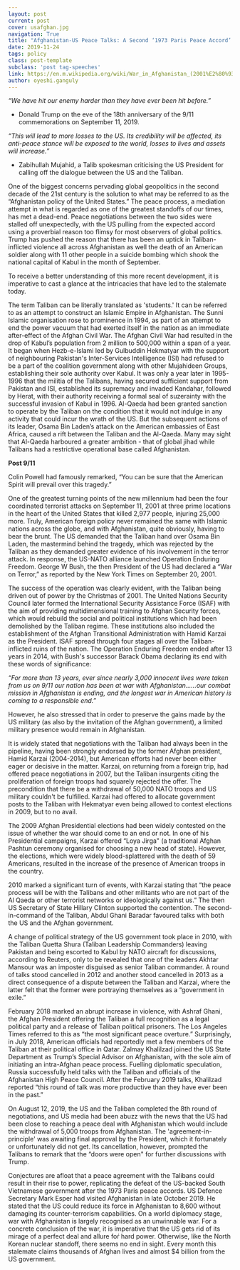 ```yaml
---
layout: post
current: post
cover: usafghan.jpg
navigation: True
title: "Afghanistan-US Peace Talks: A Second ‘1973 Paris Peace Accord’ on The Way?"
date: 2019-11-24
tags: policy
class: post-template
subclass: 'post tag-speeches'
link: https://en.m.wikipedia.org/wiki/War_in_Afghanistan_(2001%E2%80%93present)#/media/File%3A2001_War_in_Afghanistan_collage_3.jpg
author: oyeshi.ganguly
---
```

*“We have hit our enemy harder than they have ever been hit before.”*

- Donald Trump on the eve of the 18th anniversary of the 9/11 commemorations on September 11, 2019.

*“This will lead to more losses to the US. Its credibility will be affected, its anti-peace stance will be exposed to the world, losses to lives and assets will increase.”*

- Zabihullah Mujahid, a Talib spokesman criticising the US President for calling off the dialogue between the US and the Taliban.

One of the biggest concerns pervading global geopolitics in the second decade of the 21st century is the solution to what may be referred to as the “Afghanistan policy of the United States.” The peace process, a mediation attempt in what is regarded as one of the greatest standoffs of our times, has met a dead-end. Peace negotiations between the two sides were stalled off unexpectedly, with the US pulling from the expected accord using a proverbial reason too flimsy for most observers of global politics. Trump has pushed the reason that there has been an uptick in Taliban-inflicted violence all across Afghanistan as well the death of an American soldier along with 11 other people in a suicide bombing which shook the national capital of Kabul in the month of September.

To receive a better understanding of this more recent development, it is imperative to cast a glance at the intricacies that have led to the stalemate today.

The term Taliban can be literally translated as 'students.' It can be referred to as an attempt to construct an Islamic Empire in Afghanistan. The Sunni Islamic organisation rose to prominence in 1994, as part of an attempt to end the power vacuum that had exerted itself in the nation as an immediate after-effect of the Afghan Civil War. The Afghan Civil War had resulted in the drop of Kabul’s population from 2 million to 500,000 within a span of a year. It began when Hezb-e-Islami led by Gulbuddin Hekmatyar with the support of neighbouring Pakistan's Inter-Services Intelligence (ISI) had refused to be a part of the coalition government along with other Mujahideen Groups, establishing their sole authority over Kabul. It was only a year later in 1995-1996 that the militia of the Talibans, having secured sufficient support from Pakistan and ISI, established its supremacy and invaded Kandahar, followed by Herat, with their authority receiving a formal seal of suzerainty with the successful invasion of Kabul in 1996. Al-Qaeda had been granted sanction to operate by the Taliban on the condition that it would not indulge in any activity that could incur the wrath of the US. But the subsequent actions of its leader, Osama Bin Laden’s attack on the American embassies of East Africa, caused a rift between the Taliban and the Al-Qaeda. Many may sight that Al-Qaeda harboured a greater ambition - that of global jihad while Talibans had a restrictive operational base called Afghanistan.

**Post 9/11**

Colin Powell had famously remarked, “You can be sure that the American Spirit will prevail over this tragedy.”

One of the greatest turning points of the new millennium had been the four coordinated terrorist attacks on September 11, 2001 at three prime locations in the heart of the United States that killed 2,977 people, injuring 25,000 more. Truly, American foreign policy never remained the same with Islamic nations across the globe, and with Afghanistan, quite obviously, having to bear the brunt. The US demanded that the Taliban hand over Osama Bin Laden, the mastermind behind the tragedy, which was rejected by the Taliban as they demanded greater evidence of his involvement in the terror attack. In response, the US-NATO alliance launched Operation Enduring Freedom. George W Bush, the then President of the US had declared a “War on Terror,” as reported by the New York Times on September 20, 2001.

The success of the operation was clearly evident, with the Taliban being driven out of power by the Christmas of 2001. The United Nations Security Council later formed the International Security Assistance Force (ISAF) with the aim of providing multidimensional training to Afghan Security forces, which would rebuild the social and political institutions which had been demolished by the Taliban regime. These institutions also included the establishment of the Afghan Transitional Administration with Hamid Karzai as the President. ISAF spread through four stages all over the Taliban-inflicted ruins of the nation. The Operation Enduring Freedom ended after 13 years in 2014, with Bush's successor Barack Obama declaring its end with these words of significance:

*“For more than 13 years, ever since nearly 3,000 innocent lives were taken from us on 9/11 our nation has been at war with Afghanistan......our combat mission in Afghanistan is ending, and the longest war in American history is coming to a responsible end.”*

However, he also stressed that in order to preserve the gains made by the US military (as also by the invitation of the Afghan government), a limited military presence would remain in Afghanistan.

It is widely stated that negotiations with the Taliban had always been in the pipeline, having been strongly endorsed by the former Afghan president, Hamid Karzai (2004-2014), but American efforts had never been either eager or decisive in the matter. Karzai, on returning from a foreign trip, had offered peace negotiations in 2007, but the Taliban insurgents citing the proliferation of foreign troops had squarely rejected the offer. The precondition that there be a withdrawal of 50,000 NATO troops and US military couldn't be fulfilled. Karzai had offered to allocate government posts to the Taliban with Hekmatyar even being allowed to contest elections in 2009, but to no avail.

The 2009 Afghan Presidential elections had been widely contested on the issue of whether the war should come to an end or not. In one of his Presidential campaigns, Karzai offered “Loya Jirga" (a traditional Afghan Pashtun ceremony organised for choosing a new head of state). However, the elections, which were widely blood-splattered with the death of 59 Americans, resulted in the increase of the presence of American troops in the country.

2010 marked a significant turn of events, with Karzai stating that “the peace process will be with the Talibans and other militants who are not part of the Al Qaeda or other terrorist networks or ideologically against us.” The then US Secretary of State Hillary Clinton supported the contention. The second-in-command of the Taliban, Abdul Ghani Baradar favoured talks with both the US and the Afghan government.

A change of political strategy of the US government took place in 2010, with the Taliban Quetta Shura (Taliban Leadership Commanders) leaving Pakistan and being escorted to Kabul by NATO aircraft for discussions, according to Reuters, only to be revealed that one of the leaders Akhtar Mansour was an imposter disguised as senior Taliban commander. A round of talks stood cancelled in 2012 and another stood cancelled in 2013 as a direct consequence of a dispute between the Taliban and Karzai, where the latter felt that the former were portraying themselves as a “government in exile.”

February 2018 marked an abrupt increase in violence, with Ashraf Ghani, the Afghan President offering the Taliban a full recognition as a legal political party and a release of Taliban political prisoners. The Los Angeles Times referred to this as “the most significant peace overture.” Surprisingly, in July 2018, American officials had reportedly met a few members of the Taliban at their political office in Qatar. Zalmay Khalilzad joined the US State Department as Trump’s Special Advisor on Afghanistan, with the sole aim of initiating an intra-Afghan peace process. Fuelling diplomatic speculation, Russia successfully held talks with the Taliban and officials of the Afghanistan High Peace Council. After the February 2019 talks, Khalilzad reported “this round of talk was more productive than they have ever been in the past.”

On August 12, 2019, the US and the Taliban completed the 8th round of negotiations, and US media had been abuzz with the news that the US had been close to reaching a peace deal with Afghanistan which would include the withdrawal of 5,000 troops from Afghanistan. The 'agreement-in-principle' was awaiting final approval by the President, which it fortunately or unfortunately did not get. Its cancellation, however, prompted the Talibans to remark that the “doors were open" for further discussions with Trump.

Conjectures are afloat that a peace agreement with the Talibans could result in their rise to power, replicating the defeat of the US-backed South Vietnamese government after the 1973 Paris peace accords. US Defence Secretary Mark Esper had visited Afghanistan in late October 2019. He stated that the US could reduce its force in Afghanistan to 8,600 without damaging its counter-terrorism capabilities. On a world diplomacy stage, war with Afghanistan is largely recognised as an unwinnable war. For a concrete conclusion of the war, it is imperative that the US gets rid of its mirage of a perfect deal and allure foŕ hard power. Otherwise, like the North Korean nuclear standoff, there seems no end in sight. Every month this stalemate claims thousands of Afghan lives and almost $4 billion from the US government.
